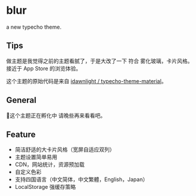 # blur
a new typecho theme.

## Tips

做主题是我觉得之前的主题看腻了，于是大改了一下 符合 雾化玻璃，卡片风格。接近于 App Store 的浏览体验。

这个主题的原始代码是来自 [idawnlight / typecho-theme-material](https://github.com/idawnlight/typecho-theme-material)。


## General 

这个主题正在孵化中 请晚些再来看看吧。

## Feature

- 简洁舒适的大卡片风格（宽屏自适应双列）
- 主题设置简单易用
- CDN，网站统计，资源预加载
- 自定义色彩
- 支持四国语言（中文简体，中文繁體，English，Japan）
- LocalStorage 强缓存策略